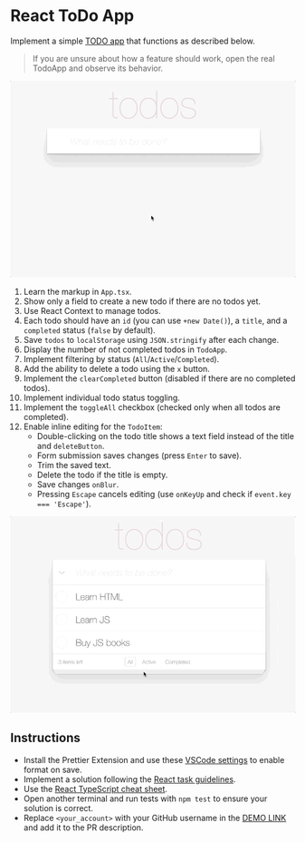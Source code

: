 # React ToDo App

Implement a simple [TODO app](https://mate-academy.github.io/react_todo-app/) that functions as described below.

> If you are unsure about how a feature should work, open the real TodoApp and observe its behavior.

![todoapp](./description/todoapp.gif)

1. Learn the markup in `App.tsx`.
2. Show only a field to create a new todo if there are no todos yet.
3. Use React Context to manage todos.
4. Each todo should have an `id` (you can use `+new Date()`), a `title`, and a `completed` status (`false` by default).
5. Save `todos` to `localStorage` using `JSON.stringify` after each change.
6. Display the number of not completed todos in `TodoApp`.
7. Implement filtering by status (`All`/`Active`/`Completed`).
8. Add the ability to delete a todo using the `x` button.
9. Implement the `clearCompleted` button (disabled if there are no completed todos).
10. Implement individual todo status toggling.
11. Implement the `toggleAll` checkbox (checked only when all todos are completed).
12. Enable inline editing for the `TodoItem`:
    - Double-clicking on the todo title shows a text field instead of the title and `deleteButton`.
    - Form submission saves changes (press `Enter` to save).
    - Trim the saved text.
    - Delete the todo if the title is empty.
    - Save changes `onBlur`.
    - Pressing `Escape` cancels editing (use `onKeyUp` and check if `event.key === 'Escape'`).

![todoedit](./description/edittodo.gif)

## Instructions

- Install the Prettier Extension and use these [VSCode settings](https://mate-academy.github.io/fe-program/tools/vscode/settings.json) to enable format on save.
- Implement a solution following the [React task guidelines](https://github.com/mate-academy/react_task-guideline#react-tasks-guideline).
- Use the [React TypeScript cheat sheet](https://mate-academy.github.io/fe-program/js/extra/react-typescript).
- Open another terminal and run tests with `npm test` to ensure your solution is correct.
- Replace `<your_account>` with your GitHub username in the [DEMO LINK](https://devery11.github.io/react_todo-app/) and add it to the PR description.
